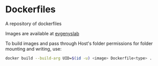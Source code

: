 # Dockerfiles

A repository of dockerfiles

Images are available at [evgenyslab](https://hub.docker.com/u/evgenyslab)

To build images and pass through Host's folder
permissions for folder mounting and writing, use:

```bash
docker build --build-arg UID=$(id -u) <image> Dockerfile<type> .

```
